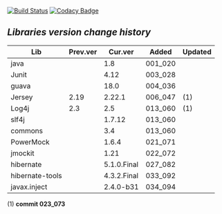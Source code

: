[![Build Status](https://travis-ci.org/blaec/ItSimulator.svg?branch=master)](https://travis-ci.org/blaec/ItSimulator)
[![Codacy Badge](https://api.codacy.com/project/badge/Grade/2dddccaf1a7c41fd9ac689ed12be8a63)](https://www.codacy.com/app/blaec/ItSimulator?utm_source=github.com&amp;utm_medium=referral&amp;utm_content=blaec/ItSimulator&amp;utm_campaign=Badge_Grade)


## *Libraries version change history*

| Lib            | Prev.ver | Cur.ver     | Added   | Updated  |
| -------------- |----------| ------------|---------|----------|
| java           |          | 1.8         | 001_020 |          |
| Junit          |          | 4.12        | 003_028 |          |
| guava          |          | 18.0        | 004_036 |          |
| Jersey         | 2.19     | 2.22.1      | 006_047 | (1)      |
| Log4j          | 2.3      | 2.5         | 013_060 | (1)      |
| slf4j          |          | 1.7.12      | 013_060 |          |
| commons        |          | 3.4         | 013_060 |          |
| PowerMock      |          | 1.6.4       | 021_071 |          |
| jmockit        |          | 1.21        | 022_072 |          |
| hibernate      |          | 5.1.0.Final | 027_082 |          |
| hibernate-tools|          | 4.3.2.Final | 033_092 |          |
| javax.inject   |          | 2.4.0-b31   | 034_094 |          |

(1) **commit 023_073**